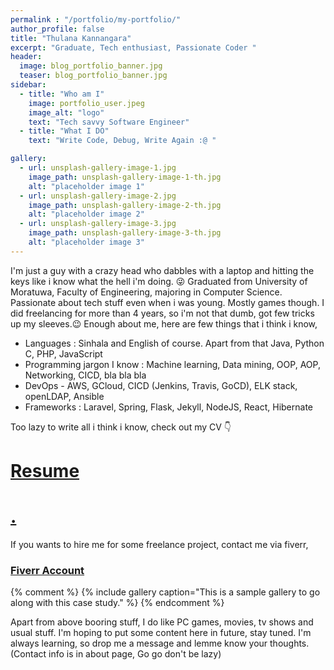```yaml
---
permalink : "/portfolio/my-portfolio/"
author_profile: false
title: "Thulana Kannangara"
excerpt: "Graduate, Tech enthusiast, Passionate Coder "
header:
  image: blog_portfolio_banner.jpg
  teaser: blog_portfolio_banner.jpg
sidebar:
  - title: "Who am I"
    image: portfolio_user.jpeg
    image_alt: "logo"
    text: "Tech savvy Software Engineer"
  - title: "What I DO"
    text: "Write Code, Debug, Write Again :@ "

gallery:
  - url: unsplash-gallery-image-1.jpg
    image_path: unsplash-gallery-image-1-th.jpg
    alt: "placeholder image 1"
  - url: unsplash-gallery-image-2.jpg
    image_path: unsplash-gallery-image-2-th.jpg
    alt: "placeholder image 2"
  - url: unsplash-gallery-image-3.jpg
    image_path: unsplash-gallery-image-3-th.jpg
    alt: "placeholder image 3"
---
```

I'm just a guy with a crazy head who dabbles with a laptop and hitting the keys like i know what the hell i'm doing. :stuck_out_tongue_winking_eye: Graduated from University of Moratuwa, Faculty of Engineering, majoring in Computer Science. Passionate about tech stuff even when i was young. Mostly games though. I did freelancing for more than 4 years, so i'm not that dumb, got few tricks up my sleeves.:wink: Enough about me, here are few things that i think i know,
* Languages : Sinhala and English of course. Apart from that Java, Python C, PHP, JavaScript 
* Programming jargon I know : Machine learning, Data mining, OOP, AOP, Networking, CICD,  bla bla bla
* DevOps - AWS, GCloud, CICD (Jenkins, Travis, GoCD), ELK stack, openLDAP, Ansible 
* Frameworks : Laravel, Spring, Flask, Jekyll, NodeJS, React, Hibernate

Too lazy to write all i think i know, check out my CV :point_down: 
# [Resume](/assets/cv.pdf)
# [.](/assets/template.docx)
If you wants to hire me for some freelance project, contact me via fiverr,
### [Fiverr Account](https://www.fiverr.com/users/thulana)
{% comment %}
{% include gallery caption="This is a sample gallery to go along with this case study." %}
{% endcomment %}



Apart from above booring stuff, I do like PC games, movies, tv shows and usual stuff. I'm hoping to put some content here in future, stay tuned. I'm always learning, so drop me a message and lemme know your thoughts. (Contact info is in about page, Go go don't be lazy)